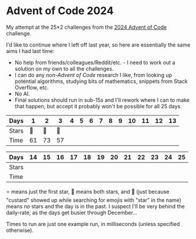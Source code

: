 # Advent of Code 2024

My attempt at the 25*2 challenges from the [2024 Advent of
Code](https://adventofcode.com/2024) challenge.

I'd like to continue where I left off last year, so here are essentially the same
aims I had last time:

* No help from friends/colleagues/Reddit/etc. - I need to work out a solution on
  my own to all the challenges.
* I can do any _non-Advent of Code_ research I like, from looking up potential
  algorithms, studying bits of mathematics, snippets from Stack Overflow, etc.
* No AI.
* Final solutions should run in sub-15s and I'll rework where I can to make that
  happen, but accept it probably won't be possible for all 25 days.

| Days | 1 | 2 | 3 | 4 | 5 | 6 | 7 | 8 | 9 | 10 | 11 | 12 | 13 |
|-|-|-|-|-|-|-|-|-|-|-|-|-|-|
| Stars | :star2: | :star2: | :star2: |  |  |  |  |  |  |  |  |  |  |
| Time | 61 | 73 | 57 |  |  |  |  |  |  |  |  |  |  |

| Days | 14 | 15 | 16 | 17 | 18 | 19 | 20 | 21 | 22 | 23 | 24 | 25 |
|-|-|-|-|-|-|-|-|-|-|-|-|-|
| Stars |  |  |  |  |  |  |  |  |  |  |  |  |
| Time |  |  |  |  |  |  |  |  |  |  |  |  |

:star: means just the first star, :star2: means both stars, and :custard: (just
because "custard" showed up while searching for emojis with "star" in the name)
means no stars and the day is in the past. I suspect I'll be very behind the
daily-rate, as the days get busier through December...

Times to run are just one example run, in milliseconds (unless specified
otherwise).